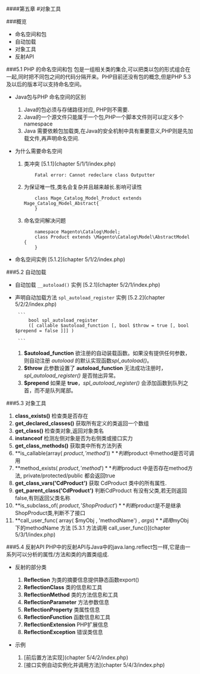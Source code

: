 ####第五章
#对象工具

###概览
* 命名空间和包
* 自动加载
* 对象工具
* 反射API

###5.1 PHP 的命名空间和包
包是一组相关类的集合,可以把类以包的形式组合在一起,同时把不同包之间的代码分隔开来。PHP目前还没有包的概念,但是PHP 5.3及以后的版本可以支持命名空间。

* Java包与PHP 命名空间的区别
	1. Java的包必须与存储路径对应, PHP则不需要.
	2. Java的一个源文件只能属于一个包,PHP一个脚本文件则可以定义多个namespace
	3. Java 需要依赖包加载类,在Java的安全机制中具有重要意义,PHP则是先加载文件,再声明命名空间.

* 为什么需要命名空间
	1. 类冲突 [5.1.1](chapter 5/1/1/index.php)
		```
			Fatal error: Cannot redeclare class Outputter
		```
	2. 为保证唯一性,类名会复杂并且越来越长.影响可读性
		```
			class Mage_Catalog_Model_Product extends Mage_Catalog_Model_Abstract{
			}
		```
	3. 命名空间解决问题
		```	
			namespace Magento\Catalog\Model;
			class Product extends \Magento\Catalog\Model\AbstractModel {
			}
		```
* 命名空间实例 [5.1.2](chapter 5/1/2/index.php)

###5.2 自动加载

*  自动加载 ``__autoload()`` 实例 [5.2.1](chapter 5/2/1/index.php)

*  声明自动加载方法 ``spl_autoload_register`` 实例 [5.2.2](chapter 5/2/2/index.php)

		```
			bool spl_autoload_register 
			([ callable $autoload_function [, bool $throw = true [, bool $prepend = false ]]] )
			
		```

	1. **$autoload_function** 
	 欲注册的自动装载函数。如果没有提供任何参数，则自动注册 *autoload* 的默认实现函数*spl_autoload()*。
	2. **$throw** 此参数设置了 **autoload_function** 无法成功注册时， *spl_autoload_register()* 是否抛出异常。
	3. **$prepend** 如果是 **true**，*spl_autoload_register()* 会添加函数到队列之首，而不是队列尾部。
	
###5.3 对象工具
    
   1. **class_exists()** 检查类是否存在
   2. **get_declared_classes()** 获取所有定义的类返回一个数组
   3. **get_class()** 检查类对象,返回对象类名
   4. **instanceof** 检测左侧对象是否为右侧类或接口实力
   5. **get_class_methods()** 获取类中所有方法列表
   6. **is_callable(array( $product, 'method' ))** 判断$product 中method是否可调用
   7. **method_exists( $product , 'method' )** 判断$product 中是否存在method方法, private/protected/public 都会返回true
   8. **get_class_vars('CdProduct')** 获取 CdProduct 类中的所有属性.
   9. **get_parent_class('CdProduct')** 判断CdProduct 有没有父类,若无则返回false,有则返回父类名称
   10. **is_subclass_of( $product , 'ShopProduct')** 判断$product是不是继承 ShopProduct类,判断不了接口
   11. **call_user_func( array( $myObj , 'methodName') , $args)** 调用$myObj 下的methodName 方法 [5.3.1 方法调用 call_user_func()](chapter 5/3/1/index.php)
   
###5.4 反射API
PHP中的反射API与Java中的java.lang.reflect包一样,它是由一系列可以分析的属性/方法和类的内置类组成.

   * 反射的部分类
        1. **Reflection** 为类的摘要信息提供静态函数export()
        2. **ReflectionClass** 类的信息和工具
        3. **ReflectionMethod** 类的方法信息和工具
        4. **ReflectionParameter** 方法参数信息
        5. **ReflectionProperty** 类属性信息
        6. **ReflectionFunction** 函数信息和工具
        7. **ReflectionExtension**  PHP扩展信息
        8. **ReflectionException**  错误类信息
   
   * 示例
        1. [前后置方法实现](chapter 5/4/2/index.php)
        2. [接口实例自动实例化并调用方法](chapter 5/4/3/index.php)
   
   
    



